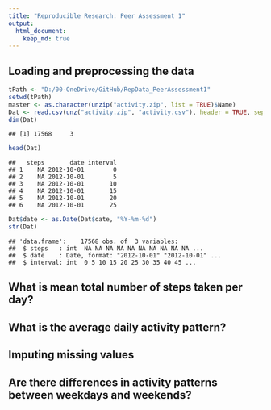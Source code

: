 ```yaml
---
title: "Reproducible Research: Peer Assessment 1"
output: 
  html_document:
    keep_md: true
---
```



## Loading and preprocessing the data

```r
tPath <- "D:/00-OneDrive/GitHub/RepData_PeerAssessment1"
setwd(tPath)
master <- as.character(unzip("activity.zip", list = TRUE)$Name)
Dat <- read.csv(unz("activity.zip", "activity.csv"), header = TRUE, sep = ",") 
dim(Dat)
```

```
## [1] 17568     3
```

```r
head(Dat)
```

```
##   steps       date interval
## 1    NA 2012-10-01        0
## 2    NA 2012-10-01        5
## 3    NA 2012-10-01       10
## 4    NA 2012-10-01       15
## 5    NA 2012-10-01       20
## 6    NA 2012-10-01       25
```

```r
Dat$date <- as.Date(Dat$date, "%Y-%m-%d")
str(Dat)
```

```
## 'data.frame':	17568 obs. of  3 variables:
##  $ steps   : int  NA NA NA NA NA NA NA NA NA NA ...
##  $ date    : Date, format: "2012-10-01" "2012-10-01" ...
##  $ interval: int  0 5 10 15 20 25 30 35 40 45 ...
```
## What is mean total number of steps taken per day?



## What is the average daily activity pattern?



## Imputing missing values



## Are there differences in activity patterns between weekdays and weekends?
